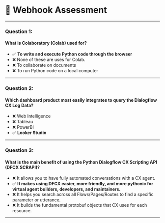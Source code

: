 # 🚀 Webhook Assessment

---

### Question 1:  
#### What is Colaboratory (Colab) used for?  
- ✅ **To write and execute Python code through the browser**  
- ❌ None of these are uses for Colab.  
- ❌ To collaborate on documents  
- ❌ To run Python code on a local computer  

---

### Question 2:  
#### Which dashboard product most easily integrates to query the Dialogflow CX Log Data?  
- ❌ Web Intelligence  
- ❌ Tableau  
- ❌ PowerBI  
- ✅ **Looker Studio**  

---

### Question 3:  
#### What is the main benefit of using the Python Dialogflow CX Scripting API (DFCX SCRAPI)?  
- ❌ It allows you to have fully automated conversations with a CX agent.  
- ✅ **It makes using DFCX easier, more friendly, and more pythonic for virtual agent builders, developers, and maintainers.**  
- ❌ It helps you search across all Flows/Pages/Routes to find a specific parameter or utterance.  
- ❌ It builds the fundamental protobuf objects that CX uses for each resource.  

---
